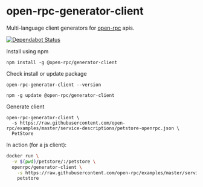 # open-rpc-generator-client
Multi-language client generators for [open-rpc](https://github.com/open-rpc/spec) apis.

[![Dependabot Status](https://api.dependabot.com/badges/status?host=github&repo=open-rpc/generator-client)](https://dependabot.com)

Install using npm
```
npm install -g @open-rpc/generator-client
```

Check install or update package

```
open-rpc-generator-client --version

npm -g update @open-rpc/generator-client
```

Generate client
```
open-rpc-generator-client \
  -s https://raw.githubusercontent.com/open-rpc/examples/master/service-descriptions/petstore-openrpc.json \
  PetStore
```

In action (for a js client):
```sh
docker run \
  -v $(pwd)/petstore/:/petstore \
  openrpc/generator-client \
    -s https://raw.githubusercontent.com/open-rpc/examples/master/service-descriptions/petstore-openrpc.json
    petstore
```
